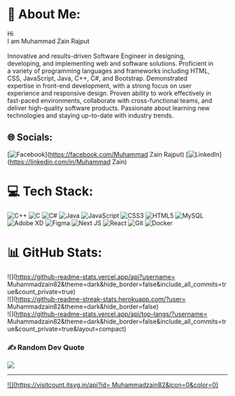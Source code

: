 # 💫 About Me:
Hi <br>I am Muhammad Zain Rajput<br><br>Innovative and results-driven Software Engineer in designing,<br>developing, and implementing web and software solutions. Proficient in<br>a variety of programming languages and frameworks including HTML,<br>CSS, JavaScript, Java, C++, C#, and Bootstrap. Demonstrated<br>expertise in front-end development, with a strong focus on user<br>experience and responsive design. Proven ability to work effectively in<br>fast-paced environments, collaborate with cross-functional teams, and<br>deliver high-quality software products. Passionate about learning new<br>technologies and staying up-to-date with industry trends.


## 🌐 Socials:
[![Facebook](https://img.shields.io/badge/Facebook-%231877F2.svg?logo=Facebook&logoColor=white)](https://facebook.com/Muhammad Zain Rajput) [![LinkedIn](https://img.shields.io/badge/LinkedIn-%230077B5.svg?logo=linkedin&logoColor=white)](https://linkedin.com/in/Muhammad Zain) 

# 💻 Tech Stack:
![C++](https://img.shields.io/badge/c++-%2300599C.svg?style=for-the-badge&logo=c%2B%2B&logoColor=white) ![C](https://img.shields.io/badge/c-%2300599C.svg?style=for-the-badge&logo=c&logoColor=white) ![C#](https://img.shields.io/badge/c%23-%23239120.svg?style=for-the-badge&logo=csharp&logoColor=white) ![Java](https://img.shields.io/badge/java-%23ED8B00.svg?style=for-the-badge&logo=openjdk&logoColor=white) ![JavaScript](https://img.shields.io/badge/javascript-%23323330.svg?style=for-the-badge&logo=javascript&logoColor=%23F7DF1E) ![CSS3](https://img.shields.io/badge/css3-%231572B6.svg?style=for-the-badge&logo=css3&logoColor=white) ![HTML5](https://img.shields.io/badge/html5-%23E34F26.svg?style=for-the-badge&logo=html5&logoColor=white) ![MySQL](https://img.shields.io/badge/mysql-4479A1.svg?style=for-the-badge&logo=mysql&logoColor=white) ![Adobe XD](https://img.shields.io/badge/Adobe%20XD-470137?style=for-the-badge&logo=Adobe%20XD&logoColor=#FF61F6) ![Figma](https://img.shields.io/badge/figma-%23F24E1E.svg?style=for-the-badge&logo=figma&logoColor=white) ![Next JS](https://img.shields.io/badge/Next-black?style=for-the-badge&logo=next.js&logoColor=white) ![React](https://img.shields.io/badge/react-%2320232a.svg?style=for-the-badge&logo=react&logoColor=%2361DAFB) ![Git](https://img.shields.io/badge/git-%23F05033.svg?style=for-the-badge&logo=git&logoColor=white) ![Docker](https://img.shields.io/badge/docker-%230db7ed.svg?style=for-the-badge&logo=docker&logoColor=white)
# 📊 GitHub Stats:
![](https://github-readme-stats.vercel.app/api?username= Muhammadzain82&theme=dark&hide_border=false&include_all_commits=true&count_private=true)<br/>
![](https://github-readme-streak-stats.herokuapp.com/?user= Muhammadzain82&theme=dark&hide_border=false)<br/>
![](https://github-readme-stats.vercel.app/api/top-langs/?username= Muhammadzain82&theme=dark&hide_border=false&include_all_commits=true&count_private=true&layout=compact)

### ✍️ Random Dev Quote
![](https://quotes-github-readme.vercel.app/api?type=horizontal&theme=radical)

---
[![](https://visitcount.itsvg.in/api?id= Muhammadzain82&icon=0&color=0)](https://visitcount.itsvg.in)

<!-- Proudly created with GPRM ( https://gprm.itsvg.in ) -->

